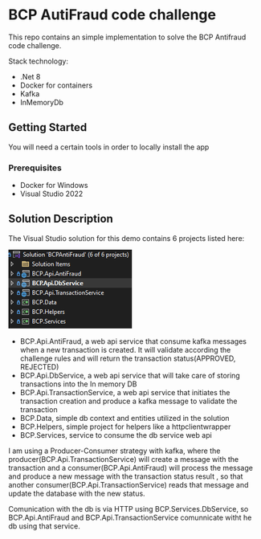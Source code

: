 # BCP AutiFraud code challenge

This repo contains an simple implementation to solve the BCP Antifraud code challenge.

Stack technology:
* .Net 8
* Docker for containers
* Kafka
* InMemoryDb

## Getting Started

You will need a certain tools in order to locally install the app

### Prerequisites

* Docker for Windows
* Visual Studio 2022

## Solution Description

The Visual Studio solution for this demo contains 6 projects listed here:

 <img src="https://github.com/kuyoska/BCPAntiFraud/blob/master/Images/ProjectSolution.png" alt="solution" >

* BCP.Api.AntiFraud, a web api service that consume kafka messages when a new transaction is created. It will validate according the challenge rules and will return the transaction status(APPROVED, REJECTED)
* BCP.Api.DbService, a web api service that will take care of storing transactions into the In memory DB
* BCP.Api.TransactionService, a web api service that initiates the transaction creation and produce a kafka message to validate the transaction
* BCP.Data, simple db context and entities utilized in the solution
* BCP.Helpers, simple project for helpers like a httpclientwrapper 
* BCP.Services, service to consume the db service web api

I am using a Producer-Consumer strategy with kafka, where the producer(BCP.Api.TransactionService) will create a message with the transaction and a consumer(BCP.Api.AntiFraud) will process the message and produce a new message with the transaction status result , so that another consumer(BCP.Api.TransactionService) reads that message and update the database with the new status.

Comunication with the db is via HTTP using BCP.Services.DbService, so BCP.Api.AntiFraud and BCP.Api.TransactionService comunnicate witht he db using that service.
